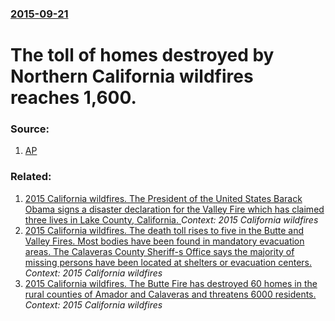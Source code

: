 ### [2015-09-21](/news/2015/09/21/index.md)

# The toll of homes destroyed by Northern California wildfires reaches 1,600. 




### Source:

1. [AP](http://bigstory.ap.org/article/915237d5e0314f13807625f57fd9a2e6/northern-california-wildfires-destroy-nearly-1600-homes)

### Related:

1. [2015 California wildfires. The President of the United States Barack Obama signs a disaster declaration for the Valley Fire which has claimed three lives in Lake County, California. ](/news/2015/09/22/2015-california-wildfires-the-president-of-the-united-states-barack-obama-signs-a-disaster-declaration-for-the-valley-fire-which-has-claime.md) _Context: 2015 California wildfires_
2. [2015 California wildfires. The death toll rises to five in the Butte and Valley Fires. Most bodies have been found in mandatory evacuation areas. The Calaveras County Sheriff-s Office says the majority of missing persons have been located at shelters or evacuation centers. ](/news/2015/09/17/2015-california-wildfires-the-death-toll-rises-to-five-in-the-butte-and-valley-fires-most-bodies-have-been-found-in-mandatory-evacuation-a.md) _Context: 2015 California wildfires_
3. [2015 California wildfires. The Butte Fire has destroyed 60 homes in the rural counties of Amador and Calaveras and threatens 6000 residents. ](/news/2015/09/12/2015-california-wildfires-the-butte-fire-has-destroyed-60-homes-in-the-rural-counties-of-amador-and-calaveras-and-threatens-6000-residents.md) _Context: 2015 California wildfires_
